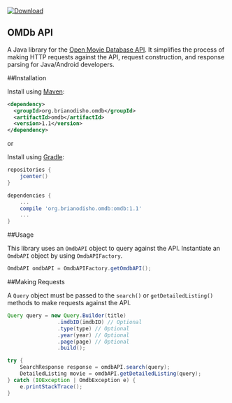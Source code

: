 [![Download](https://api.bintray.com/packages/brianodisho/omdb/omdb/images/download.svg)](https://bintray.com/brianodisho/omdb/omdb/_latestVersion)

OMDb API
---------------

A Java library for the [Open Movie Database API](http://omdbapi.com/).  It simplifies the process of making HTTP requests against the API, request construction, and response parsing for Java/Android developers.

##Installation

Install using [Maven](https://maven.apache.org/):

```xml
<dependency>
  <groupId>org.brianodisho.omdb</groupId>
  <artifactId>omdb</artifactId>
  <version>1.1</version>
</dependency>
```
or

Install using [Gradle](http://gradle.org/):

```groovy
repositories {
    jcenter()
}

dependencies {
    ...
    compile 'org.brianodisho.omdb:omdb:1.1'
    ...
}
```



##Usage

This library uses an `OmdbAPI` object to query against the API. Instantiate an `OmdbAPI` object by using `OmdbAPIFactory`.

```java
OmdbAPI omdbAPI = OmdbAPIFactory.getOmdbAPI();
```




##Making Requests

A `Query` object must be passed to the `search()` or `getDetailedListing()` methods to make requests against the API.

```java
Query query = new Query.Builder(title)
                .imdbID(imdbID) // Optional
                .type(type) // Optional
                .year(year) // Optional
                .page(page) // Optional
                .build();

try {
	SearchResponse response = omdbAPI.search(query);
	DetailedListing movie = omdbAPI.getDetailedListing(query);
} catch (IOException | OmdbException e) {
	e.printStackTrace();
}
```
